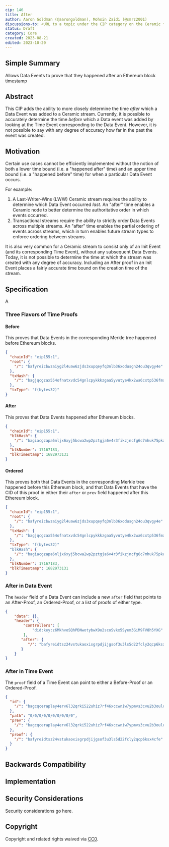 ```yaml
---
cip: 146
title: After
author: Aaron Goldman (@aarongoldman), Mohsin Zaidi (@smrz2001)
discussions-to: <URL to a topic under the CIP category on the Ceramic forum: https://forum.ceramic.network/c/cips>
status: Draft
category: Core
created: 2023-08-21
edited: 2023-10-20
---
```


## Simple Summary
Allows Data Events to prove that they happened after an Ethereum block timestamp

## Abstract
This CIP adds the ability to more closely determine the time _after_ which a Data Event was added to a Ceramic stream.
Currently, it is possible to accurately determine the time _before_ which a Data event was added by looking at the Time
Event corresponding to the Data Event. However, it is not possible to say with any degree of accuracy how far in the
past the event was created.

## Motivation
Certain use cases cannot be efficiently implemented without the notion of both a lower time bound (i.e. a "happened
after" time) and an upper time bound (i.e. a "happened before" time) for when a particular Data Event occurs.

For example:
1. A Last-Writer-Wins (LWW) Ceramic stream requires the ability to determine which Data Event occurred _last_. An
   "after" time enables a Ceramic node to better determine the authoritative order in which events occurred.
2. Transactional streams require the ability to strictly order Data Events across multiple streams. An "after" time
   enables the partial ordering of events across streams, which in turn enables future stream types to enforce ordering
   between streams.

It is also very common for a Ceramic stream to consist only of an Init Event (and its corresponding Time Event), without
any subsequent Data Events. Today, it is not possible to determine the time at which the stream was created with any
degree of accuracy. Including an After proof in an Init Event places a fairly accurate time bound on the creation time
of the stream.

## Specification

A 

### Three Flavors of Time Proofs

#### Before

This proves that Data Events in the corresponding Merkle tree happened before Ethereum blocks.

```json
{
  "chainId": "eip155:1",
  "root": {
    "/": "bafyreicbwzaiyg2l4uaw6zjds3xupqeyfq3nlb36xodusgn24ou3qvgy4e"
  },
  "txHash": {
    "/": "bagjqcgzax554ofnatxvdc54gnlcpykkkzgaa5yvutye4kx2wa6cxtp536fma"
  },
  "txType": "f(bytes32)"
}
```

#### After

This proves that Data Events happened after Ethereum blocks.

```json
{
  "chainId": "eip155:1",
  "blkHash": {
    "/": "bagiacgzapa6nljx6xyj5bcwa2wp2pztgja6v4r3fikzjncfg6c7mhuk75pka"
  },
  "blkNumber": 17167183,
  "blkTimestamp": 1682973131
}
```

#### Ordered

This proves both that Data Events in the corresponding Merkle tree happened before this Ethereum block, and that Data
Events that have the CID of this proof in either their `after` or `prev` field happened after this Ethereum block.
 
```json
{
  "chainId": "eip155:1",
  "root": {
    "/": "bafyreicbwzaiyg2l4uaw6zjds3xupqeyfq3nlb36xodusgn24ou3qvgy4e"
  },
  "txHash": {
    "/": "bagjqcgzax554ofnatxvdc54gnlcpykkkzgaa5yvutye4kx2wa6cxtp536fma"
  },
  "txType": "f(bytes32)"
  "blkHash": {
    "/": "bagiacgzapa6nljx6xyj5bcwa2wp2pztgja6v4r3fikzjncfg6c7mhuk75pka"
  },
  "blkNumber": 17167183,
  "blkTimestamp": 1682973131
}
```

### After in Data Event

The `header` field of a Data Event can include a new `after` field that points to an After-Proof, an Ordered-Proof, or
a list of proofs of either type.

```json
{
    "data": {},
    "header": {
        "controllers": [
            "did:key:z6MkhvoSQhPDNwotybwX9o2scoSvkx5Syem3GiM9FV8h5YXG"
        ],
       "after": {
          "/": "bafyreidtsz24vstukaoxisgrpdjijgsof3u3ls5d22fcly2qcp6ksx4cfe"
       }
    }
}
```

### After in Time Event

The `proof` field of a Time Event can point to either a Before-Proof or an Ordered-Proof.

```json
{
  "id": {
    "/": "bagcqceraplay4erv6l32qrki522uhiz7rf46xccwniw7ypmvs3cvu2b3oulq"
  },
  "path": "0/0/0/0/0/0/0/0/0/0",
  "prev": {
    "/": "bagcqceraplay4erv6l32qrki522uhiz7rf46xccwniw7ypmvs3cvu2b3oulq"
  },
  "proof": {
    "/": "bafyreidtsz24vstukaoxisgrpdjijgsof3u3ls5d22fcly2qcp6ksx4cfe"
  }
}
```

## Backwards Compatibility


## Implementation


## Security Considerations
<!--All CIPs must contain a section that discusses the security implications/considerations relevant to the proposed change. Include information that might be important for security discussions, surfaces risks and can be used throughout the life cycle of the proposal. E.g. include security-relevant design decisions, concerns, important discussions, implementation-specific guidance and pitfalls, an outline of threats and risks and how they are being addressed. CIP submissions missing the "Security Considerations" section will be rejected. An CIP cannot proceed to status "Final" without a Security Considerations discussion deemed sufficient by the reviewers.-->
Security considerations go here.

## Copyright
Copyright and related rights waived via [CC0](https://creativecommons.org/publicdomain/zero/1.0/).
